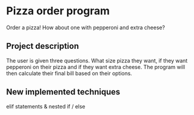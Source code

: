 # Pizza order program

Order a pizza! How about one with pepperoni and extra cheese?

## Project description
The user is given three questions. What size pizza they want, if they want pepperoni on their pizza and if they want extra cheese.
The program will then calculate their final bill based on their options.

## New implemented techniques
elif statements & nested if / else
